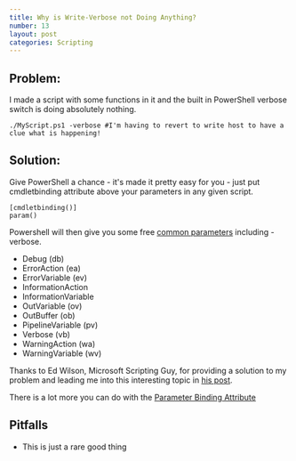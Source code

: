 ```yaml
---
title: Why is Write-Verbose not Doing Anything?
number: 13
layout: post
categories: Scripting
---
```


## Problem:
I made a script with some functions in it and the built in PowerShell verbose switch is doing absolutely nothing.

    ./MyScript.ps1 -verbose #I'm having to revert to write host to have a clue what is happening!

## Solution:
Give PowerShell a chance - it's made it pretty easy for you - just put cmdletbinding attribute above your parameters in any given script.

    [cmdletbinding()]
    param()

Powershell will then give you some free [common parameters](https://msdn.microsoft.com/en-us/powershell/reference/3.0/microsoft.powershell.core/about/about_commonparameters) including -verbose.

  - Debug (db)
  - ErrorAction (ea)
  - ErrorVariable (ev)
  - InformationAction
  - InformationVariable
  - OutVariable (ov)
  - OutBuffer (ob)
  - PipelineVariable (pv)
  - Verbose (vb)
  - WarningAction (wa)
  - WarningVariable (wv)


Thanks to Ed Wilson, Microsoft Scripting Guy, for providing a solution to my problem and leading me into this interesting topic in [his post](https://blogs.technet.microsoft.com/heyscriptingguy/2014/07/30/use-powershell-to-write-verbose-output/).

There is a lot more you can do with the [Parameter Binding Attribute](https://msdn.microsoft.com/powershell/reference/5.1/Microsoft.PowerShell.Core/about/about_Functions_CmdletBindingAttribute)

## Pitfalls

  - This is just a rare good thing
